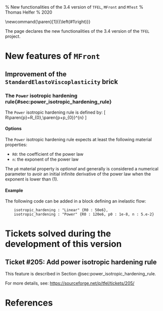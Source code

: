 % New functionalities of the 3.4 version of `TFEL`, `MFront` and `MTest`
% Thomas Helfer
% 2020

\newcommand{\paren}[1]{{\left(#1\right)}}

The page declares the new functionalities of the 3.4 version of the
`TFEL` project.

# New features of `MFront`

## Improvement of the `StandardElastoViscoplasticity` brick

### The `Power` isotropic hardening rule{#sec:power_isotropic_hardening_rule}

The `Power` isotropic hardening rule is defined by:
\[
R\paren{p}=R_{0}\,\paren{p+p_{0}}^{n}
\]

#### Options

The `Power` isotropic hardening rule expects at least the following
material properties:

- `R0`: the coefficient of the power law
- `n`: the exponent of the power law

The `p0` material property is *optional* and generally is considered a
numerical parameter to avoir an initial infinite derivative of the power
law when the exponent is lower than \(1\).

#### Example

The following code can be added in a block defining an inelastic flow:

~~~~{.cpp}
    isotropic_hardening : "Linear" {R0 : 50e6},
    isotropic_hardening : "Power" {R0 : 120e6, p0 : 1e-8, n : 5.e-2}
~~~~

# Tickets solved during the development of this version

## Ticket #205: Add power isotropic hardening rule

This feature is described in Section
@sec:power_isotropic_hardening_rule.

For more details, see: <https://sourceforge.net/p/tfel/tickets/205/>

# References